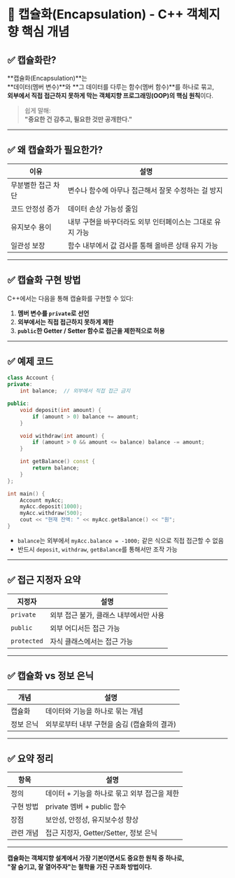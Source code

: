 # 🧪 캡슐화(Encapsulation) - C++ 객체지향 핵심 개념

## ✅ 캡슐화란?

**캡슐화(Encapsulation)**는  
**데이터(멤버 변수)**와 **그 데이터를 다루는 함수(멤버 함수)**를 하나로 묶고,  
**외부에서 직접 접근하지 못하게 막는 객체지향 프로그래밍(OOP)의 핵심 원칙**이다.

> 쉽게 말해:  
> **"중요한 건 감추고, 필요한 것만 공개한다."**

---

## ✅ 왜 캡슐화가 필요한가?

| 이유               | 설명 |
|--------------------|------|
| 무분별한 접근 차단 | 변수나 함수에 아무나 접근해서 잘못 수정하는 걸 방지 |
| 코드 안정성 증가    | 데이터 손상 가능성 줄임 |
| 유지보수 용이       | 내부 구현을 바꾸더라도 외부 인터페이스는 그대로 유지 가능 |
| 일관성 보장         | 함수 내부에서 값 검사를 통해 올바른 상태 유지 가능 |

---

## ✅ 캡슐화 구현 방법

C++에서는 다음을 통해 캡슐화를 구현할 수 있다:

1. **멤버 변수를 `private`로 선언**
2. **외부에서는 직접 접근하지 못하게 제한**
3. **`public`한 Getter / Setter 함수로 접근을 제한적으로 허용**

---

## ✅ 예제 코드

```cpp
class Account {
private:
    int balance;  // 외부에서 직접 접근 금지

public:
    void deposit(int amount) {
        if (amount > 0) balance += amount;
    }

    void withdraw(int amount) {
        if (amount > 0 && amount <= balance) balance -= amount;
    }

    int getBalance() const {
        return balance;
    }
};

int main() {
    Account myAcc;
    myAcc.deposit(1000);
    myAcc.withdraw(500);
    cout << "현재 잔액: " << myAcc.getBalance() << "원";
}
```

- `balance`는 외부에서 `myAcc.balance = -1000;` 같은 식으로 직접 접근할 수 없음
- 반드시 `deposit`, `withdraw`, `getBalance`를 통해서만 조작 가능

---

## ✅ 접근 지정자 요약

| 지정자     | 설명                                  |
|------------|---------------------------------------|
| `private`  | 외부 접근 불가, 클래스 내부에서만 사용 |
| `public`   | 외부 어디서든 접근 가능                |
| `protected`| 자식 클래스에서는 접근 가능            |

---

## ✅ 캡슐화 vs 정보 은닉

| 개념       | 설명 |
|------------|------|
| 캡슐화     | 데이터와 기능을 하나로 묶는 개념 |
| 정보 은닉 | 외부로부터 내부 구현을 숨김 (캡슐화의 결과) |

---

## ✅ 요약 정리

| 항목        | 설명 |
|-------------|------|
| 정의        | 데이터 + 기능을 하나로 묶고 외부 접근을 제한 |
| 구현 방법   | private 멤버 + public 함수 |
| 장점        | 보안성, 안정성, 유지보수성 향상 |
| 관련 개념   | 접근 지정자, Getter/Setter, 정보 은닉 |

---

**캡슐화는 객체지향 설계에서 가장 기본이면서도 중요한 원칙 중 하나로,  
"잘 숨기고, 잘 열어주자"는 철학을 가진 구조화 방법이다.**

